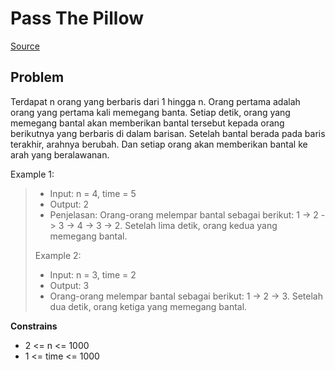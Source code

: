 # Pass The Pillow

[Source](https://leetcode.com/problems/pass-the-pillow/description/?envType=daily-question&envId=2024-07-06)

## Problem

Terdapat n orang yang berbaris dari 1 hingga n. Orang pertama adalah orang yang pertama kali memegang banta. Setiap detik, orang yang memegang bantal akan memberikan bantal tersebut kepada orang berikutnya yang berbaris di dalam barisan. Setelah bantal berada pada baris terakhir, arahnya berubah. Dan setiap orang akan memberikan bantal ke arah yang beralawanan.

Example 1:

> -   Input: n = 4, time = 5
> -   Output: 2
> -   Penjelasan: Orang-orang melempar bantal sebagai berikut: 1 -> 2 -> 3 -> 4 -> 3 -> 2. Setelah lima detik, orang kedua yang memegang bantal.
>
> Example 2:
>
> -   Input: n = 3, time = 2
> -   Output: 3
> -   Orang-orang melempar bantal sebagai berikut: 1 -> 2 -> 3. Setelah dua detik, orang ketiga yang memegang bantal.

**Constrains**

-   2 <= n <= 1000
-   1 <= time <= 1000
